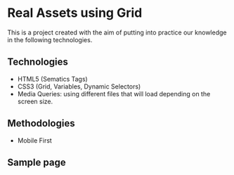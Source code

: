 # Real Assets using Grid
This is a project created with the aim of putting into practice our knowledge in the following technologies.

## Technologies
- HTML5 (Sematics Tags)
- CSS3 (Grid, Variables, Dynamic Selectors)
- Media Queries: using different files that will load depending on the screen size.

## Methodologies
- Mobile First

## Sample page
